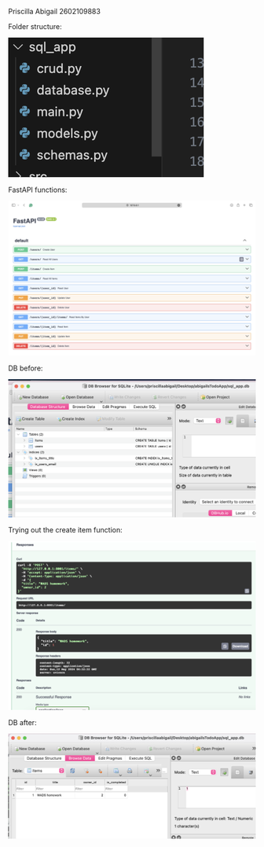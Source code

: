 Priscilla Abigail 2602109883

Folder structure:

![](/assets/structure.png)

FastAPI functions:

![](/assets/fastAPI.png)

DB before:

![](/assets/dbBefore.png)

Trying out the create item function: 

![](/assets/fastAPItry.png)

DB after:

![](/assets/dbAFter.png)
